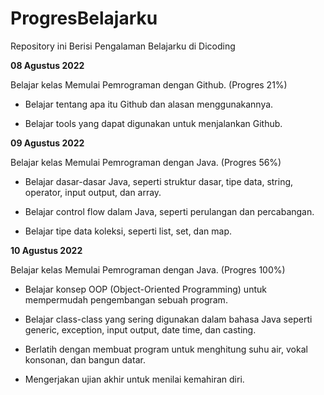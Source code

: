 # ProgresBelajarku
Repository ini Berisi Pengalaman Belajarku di Dicoding

**08 Agustus 2022**  

Belajar kelas Memulai Pemrograman dengan Github. (Progres 21%)

* Belajar tentang apa itu Github dan alasan menggunakannya.

* Belajar tools yang dapat digunakan untuk menjalankan Github.

**09 Agustus 2022**  

Belajar kelas Memulai Pemrograman dengan Java. (Progres 56%)

  * Belajar dasar-dasar Java, seperti struktur dasar, tipe data, string, operator, input output, dan array.

  * Belajar control flow dalam Java, seperti perulangan dan percabangan.

  * Belajar tipe data koleksi, seperti list, set, dan map.

**10 Agustus 2022**  

Belajar kelas Memulai Pemrograman dengan Java. (Progres 100%)

  * Belajar konsep OOP (Object-Oriented Programming) untuk mempermudah pengembangan sebuah program.

  * Belajar class-class yang sering digunakan dalam bahasa Java seperti generic, exception, input output, date time, dan casting. 

  * Berlatih dengan membuat program untuk menghitung suhu air, vokal konsonan, dan bangun datar. 

  * Mengerjakan ujian akhir untuk menilai kemahiran diri.
